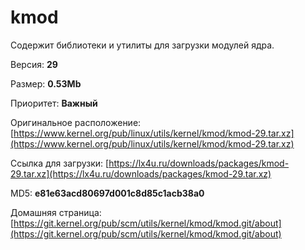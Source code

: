 # kmod

Содержит библиотеки и утилиты для загрузки модулей ядра.

Версия: **29**

Размер: **0.53Mb**

Приоритет: **Важный**

Оригинальное расположение: [https://www.kernel.org/pub/linux/utils/kernel/kmod/kmod-29.tar.xz](https://www.kernel.org/pub/linux/utils/kernel/kmod/kmod-29.tar.xz)

Ссылка для загрузки: [https://lx4u.ru/downloads/packages/kmod-29.tar.xz](https://lx4u.ru/downloads/packages/kmod-29.tar.xz)

MD5: **e81e63acd80697d001c8d85c1acb38a0**

Домашняя страница: [https://git.kernel.org/pub/scm/utils/kernel/kmod/kmod.git/about](https://git.kernel.org/pub/scm/utils/kernel/kmod/kmod.git/about)